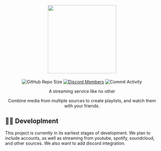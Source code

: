 <h1 align="center">
  <img src="https://github.com/SonyTV-Bryson/bryson-stream/blob/main/logo.png?raw=true" width="224px"/><br/>
</h1>

<p align="center">
<img src="https://img.shields.io/github/repo-size/SonyTV-Bryson/bryson-hub?color=%23FF9900&logo=GitHub" alt="GitHub Repo Size" />
<a href="https://discord.gg/gCSwXAnsA5"><img src="https://img.shields.io/discord/878500084025810974?color=%23FF9900&label=discord&logo=Discord" alt="Discord Members"></a>
<img src="https://img.shields.io/github/commit-activity/m/SonyTV-Bryson/bryson-hub?color=%23FF9900&logo=GitHub" alt="Commit Activity" />
</p>

<p align="center">A streaming service like no other</p>
<p align="center">Combine media from multiple sources to create playlists, and watch them with your friends.</p>

## 👨‍💻 Developlment

This project is currently in its earliest stages of development. We plan to include accounts, as well as streaming from youtube, spotify, soundcloud, and other sources. We also want to add discord integration.